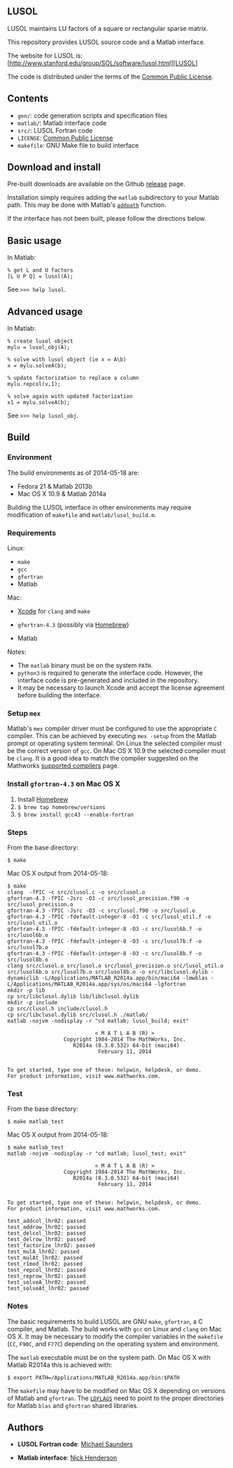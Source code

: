 ## LUSOL

LUSOL maintains LU factors of a square or rectangular sparse matrix.

This repository provides LUSOL source code and a Matlab interface.

The website for LUSOL is: [http://www.stanford.edu/group/SOL/software/lusol.html][LUSOL]

The code is distributed under the terms of the [Common Public License][CPL].

  [LUSOL]: http://www.stanford.edu/group/SOL/software/lusol.html
  [CPL]: http://www.ibm.com/developerworks/library/os-cpl.html

## Contents

* `gen/`: code generation scripts and specification files
* `matlab/`: Matlab interface code
* `src/`: LUSOL Fortran code
* `LICENSE`: [Common Public License][CPL]
* `makefile`: GNU Make file to build interface

## Download and install

Pre-built downloads are available on the Github [release][RELEASE] page.

Installation simply requires adding the `matlab` subdirectory to your Matlab
path.  This may be done with Matlab's [`addpath`][ADDPATH] function.

If the interface has not been built, please follow the directions below.

  [RELEASE]: https://github.com/nwh/lusol/releases
  [ADDPATH]: http://www.mathworks.com/help/matlab/ref/addpath.html

## Basic usage

In Matlab:

```
% get L and U factors
[L U P Q] = lusol(A);
```

See `>>> help lusol`.

## Advanced usage

In Matlab:

```
% create lusol object
mylu = lusol_obj(A);

% solve with lusol object (ie x = A\b)
x = mylu.solveA(b);

% update factorization to replace a column
mylu.repcol(v,1);

% solve again with updated factorization
x1 = mylu.solveA(b);
```

See `>>> help lusol_obj`.

## Build

### Environment

The build environments as of 2014-05-18 are:

- Fedora 21 & Matlab 2013b
- Mac OS X 10.9 & Matlab 2014a

Building the LUSOL interface in other environments may require modification of
`makefile` and `matlab/lusol_build.m`.

### Requirements

Linux:

* `make`
* `gcc`
* `gfortran`
* Matlab

Mac:

* [Xcode][XC] for `clang` and `make`
* `gfortran-4.3` (possibly via [Homebrew][HB])
* Matlab

  [HB]: http://brew.sh/
  [XC]: http://itunes.apple.com/us/app/xcode/id497799835

Notes:

* The `matlab` binary must be on the system `PATH`.
* `python3` is required to generate the interface code.  However, the interface
  code is pre-generated and included in the repository.
* It may be necessary to launch Xcode and accept the license agreement before
  building the interface.

### Setup `mex`

Matlab's `mex` compiler driver must be configured to use the appropriate `C`
compiler.  This can be achieved by executing `mex -setup` from the Matlab prompt
or operating system terminal.  On Linux the selected compiler must be the
correct version of `gcc`.  On Mac OS X 10.9 the selected compiler must be
`clang`.  It is a good idea to match the compiler suggested on the Mathworks
[supported compilers][MC] page.

  [MC]: http://www.mathworks.com/support/compilers/

### Install `gfortran-4.3` on Mac OS X

1. Install [Homebrew][HB]
2. `$ brew tap homebrew/versions`
3. `$ brew install gcc43 --enable-fortran`

### Steps

From the base directory:

```
$ make
```

Mac OS X output from 2014-05-18:

```
$ make
clang  -fPIC -c src/clusol.c -o src/clusol.o
gfortran-4.3 -fPIC -Jsrc -O3 -c src/lusol_precision.f90 -o src/lusol_precision.o
gfortran-4.3 -fPIC -Jsrc -O3 -c src/lusol.f90 -o src/lusol.o
gfortran-4.3 -fPIC -fdefault-integer-8 -O3 -c src/lusol_util.f -o src/lusol_util.o
gfortran-4.3 -fPIC -fdefault-integer-8 -O3 -c src/lusol6b.f -o src/lusol6b.o
gfortran-4.3 -fPIC -fdefault-integer-8 -O3 -c src/lusol7b.f -o src/lusol7b.o
gfortran-4.3 -fPIC -fdefault-integer-8 -O3 -c src/lusol8b.f -o src/lusol8b.o
clang src/clusol.o src/lusol.o src/lusol_precision.o src/lusol_util.o src/lusol6b.o src/lusol7b.o src/lusol8b.o -o src/libclusol.dylib -dynamiclib -L/Applications/MATLAB_R2014a.app/bin/maci64 -lmwblas -L/Applications/MATLAB_R2014a.app/sys/os/maci64 -lgfortran
mkdir -p lib
cp src/libclusol.dylib lib/libclusol.dylib
mkdir -p include
cp src/clusol.h include/clusol.h
cp src/libclusol.dylib src/clusol.h ./matlab/
matlab -nojvm -nodisplay -r "cd matlab; lusol_build; exit"

                            < M A T L A B (R) >
                  Copyright 1984-2014 The MathWorks, Inc.
                     R2014a (8.3.0.532) 64-bit (maci64)
                             February 11, 2014


To get started, type one of these: helpwin, helpdesk, or demo.
For product information, visit www.mathworks.com.
```

### Test

From the base directory:

```
$ make matlab_test
```

Mac OS X output from 2014-05-18:

```
$ make matlab_test
matlab -nojvm -nodisplay -r "cd matlab; lusol_test; exit"

                            < M A T L A B (R) >
                  Copyright 1984-2014 The MathWorks, Inc.
                     R2014a (8.3.0.532) 64-bit (maci64)
                             February 11, 2014


To get started, type one of these: helpwin, helpdesk, or demo.
For product information, visit www.mathworks.com.

test_addcol_lhr02: passed
test_addrow_lhr02: passed
test_delcol_lhr02: passed
test_delrow_lhr02: passed
test_factorize_lhr02: passed
test_mulA_lhr02: passed
test_mulAt_lhr02: passed
test_r1mod_lhr02: passed
test_repcol_lhr02: passed
test_reprow_lhr02: passed
test_solveA_lhr02: passed
test_solveAt_lhr02: passed
```

### Notes

The basic requirements to build LUSOL are GNU `make`, `gfortran`, a C compiler,
and Matlab.  The build works with `gcc` on Linux and `clang` on Mac OS X.  It
may be necessary to modify the compiler variables in the `makefile` (`CC`,
`F90C`, and `F77C`) depending on the operating system and environment.

The `matlab` executable must be on the system path.  On Mac OS X with Matlab
R2014a this is achieved with:

```
$ export PATH=/Applications/MATLAB_R2014a.app/bin:$PATH
```

The `makefile` may have to be modified on Mac OS X depending on versions of
Matlab and `gfortran`.  The [`LDFLAGS`][LDFLAGS] need to point to the proper
directories for Matlab `blas` and `gfortran` shared libraries.

  [LDFLAGS]: https://github.com/nwh/lusol/blob/master/makefile#L58

## Authors

* **LUSOL Fortran code**: [Michael Saunders][MS]
* **Matlab interface**: [Nick Henderson][NWH]

  [MS]: http://www.stanford.edu/~saunders/
  [NWH]: http://www.stanford.edu/~nwh/
